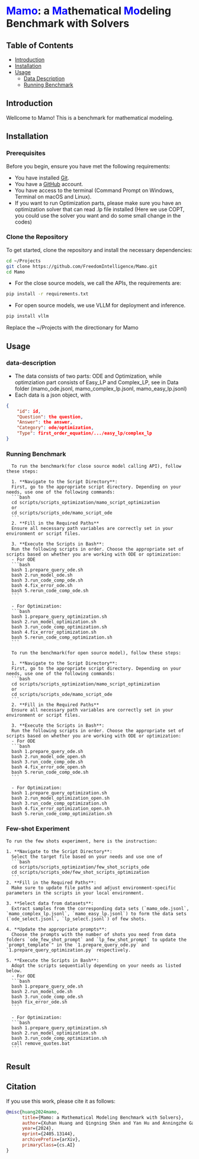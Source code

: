 # <span style="color:blue"><b>Mamo</b></span>: a <span style="color:blue"><b>Ma</b></span>thematical <span style="color:blue"><b>Mo</b></span>deling Benchmark with Solvers

<!-- <p align="center">
  <a 📃 href="https://arxiv.org/abs/2405.13144">Our Paper</a>
</p> -->


## Table of Contents
- [Introduction](#introduction)
- [Installation](#installation)
- [Usage](#usage)
  - [Data Description](#data-description)
  - [Running Benchmark](#running-benchmark)
<!-- - [Results](#results)
- [Citation](#citation) -->

## Introduction
Wellcome to Mamo! This is a benchmark for mathematical modeling. 



## Installation

### Prerequisites

Before you begin, ensure you have met the following requirements:

- You have installed [Git](https://git-scm.com/).
- You have a [GitHub](https://github.com/) account.
- You have access to the terminal (Command Prompt on Windows, Terminal on macOS and Linux).
- If you want to run Optimization parts, please make sure you have an optimization solver that can read .lp file installed (Here we use COPT, you could use the solver you want and do some small change in the codes)

### Clone the Repository
To get started, clone the repository and install the necessary dependencies:
```bash
cd ~/Projects
git clone https://github.com/FreedomIntelligence/Mamo.git
cd Mamo
```

- For the close source models, we call the APIs, the requirements are:
```bash
pip install -r requirements.txt
```

- For open source models, we use VLLM for deployment and inference.
```bash
pip install vllm
```

Replace the ~/Projects with the directionary for Mamo


## Usage
  ### data-description
  - The data consists of two parts: ODE and Optimization, while optimziation part consists of Easy_LP and Complex_LP, see in Data folder (mamo_ode.jsonl, mamo_complex_lp.jsonl, mamo_easy_lp.jsonl)
  - Each data is a json object, with 
  ```json
  {
      "id": id, 
      "Question": the question, 
      "Answer": the answer, 
      "Category": ode/optimization, 
      "Type": first_order_equation/.../easy_lp/complex_lp
  }
  ```
  ### Running Benchmark

      To run the benchmark(for close source model calling API), follow these steps:

      1. **Navigate to the Script Directory**:
      First, go to the appropriate script directory. Depending on your needs, use one of the following commands:
      ```bash
      cd scripts/scripts_optimization/mamo_script_optimization
      or 
      cd scripts/scripts_ode/mamo_script_ode
      ```
      2. **Fill in the Required Paths**
      Ensure all necessary path variables are correctly set in your environment or script files.

      3. **Execute the Scripts in Bash**:
      Run the following scripts in order. Choose the appropriate set of scripts based on whether you are working with ODE or optimization:
      - For ODE
      ```bash
      bash 1.prepare_query_ode.sh
      bash 2.run_model_ode.sh
      bash 3.run_code_comp_ode.sh
      bash 4.fix_error_ode.sh
      bash 5.rerun_code_comp_ode.sh
      ```

      - For Optimization:
      ```bash
      bash 1.prepare_query_optimization.sh
      bash 2.run_model_optimization.sh
      bash 3.run_code_comp_optimization.sh
      bash 4.fix_error_optimization.sh
      bash 5.rerun_code_comp_optimization.sh
      ```

      To run the benchmark(for open source model), follow these steps:

      1. **Navigate to the Script Directory**:
      First, go to the appropriate script directory. Depending on your needs, use one of the following commands:
      ```bash
      cd scripts/scripts_optimization/mamo_script_optimization
      or 
      cd scripts/scripts_ode/mamo_script_ode
      ```
      2. **Fill in the Required Paths**
      Ensure all necessary path variables are correctly set in your environment or script files.

      3. **Execute the Scripts in Bash**:
      Run the following scripts in order. Choose the appropriate set of scripts based on whether you are working with ODE or optimization:
      - For ODE
      ```bash
      bash 1.prepare_query_ode.sh
      bash 2.run_model_ode_open.sh
      bash 3.run_code_comp_ode.sh
      bash 4.fix_error_ode_open.sh
      bash 5.rerun_code_comp_ode.sh
      ```

      - For Optimization:
      bash 1.prepare_query_optimization.sh
      bash 2.run_model_optimization_open.sh
      bash 3.run_code_comp_optimization.sh
      bash 4.fix_error_optimization_open.sh
      bash 5.rerun_code_comp_optimization.sh

  ### Few-shot Experiment

    To run the few shots experiment, here is the instruction:

    1. **Navigate to the Script Directory**:
      Select the target file based on your needs and use one of
      ```bash
      cd scripts/scripts_optimization/few_shot_scripts_ode
      cd scripts/scripts_ode/few_shot_scripts_optimization
      ```
    2. **Fill in the Required Paths**:
      Make sure to update file paths and adjust environment-specific parameters in the scripts in your local environment.

    3. **Select data from datasets**:
      Extract samples from the corresponding data sets (`mamo_ode.jsonl`, `mamo_complex_lp.jsonl`, `mamo_easy_lp.jsonl`) to form the data sets (`ode_select.jsonl`, `lp_select.jsonl`) of few shots.

    4. **Update the appropriate prompts**:
      Choose the prompts with the number of shots you need from data folders `ode_few_shot_prompt` and `lp_few_shot_prompt` to update the `prompt_template`" in the `1.prepare_query_ode.py` and `1.prepare_query_optimization.py` respectively.

    5. **Execute the Scripts in Bash**:
      Adopt the scripts sequentially depending on your needs as listed below.
      - For ODE
      ```bash
      bash 1.prepare_query_ode.sh
      bash 2.run_model_ode.sh
      bash 3.run_code_comp_ode.sh
      bash fix_error_ode.sh
      ```

      - For Optimization:
      ```bash
      bash 1.prepare_query_optimization.sh
      bash 2.run_model_optimization.sh
      bash 3.run_code_comp_optimization.sh
      call remove_quotes.bat
      ```



## Result


 ## Citation

If you use this work, please cite it as follows:

```bibtex
@misc{huang2024mamo,
      title={Mamo: a Mathematical Modeling Benchmark with Solvers}, 
      author={Xuhan Huang and Qingning Shen and Yan Hu and Anningzhe Gao and Benyou Wang},
      year={2024},
      eprint={2405.13144},
      archivePrefix={arXiv},
      primaryClass={cs.AI}
}
```
